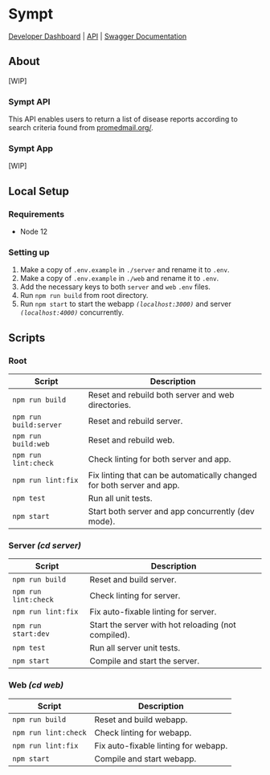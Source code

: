 # Sympt 

[Developer Dashboard](http://symptdev.netlify.com) | [API](http://sympt-server.herokuapp.com) | [Swagger Documentation](http://sympt-swagger.herokuapp.com/docs/)

## About

[WIP]

### Sympt API

This API enables users to return a list of disease reports according to search criteria found from [promedmail.org/](promedmail.org/).

### Sympt App

[WIP]


## Local Setup
### Requirements

- Node 12

### Setting up

1. Make a copy of `.env.example` in `./server` and rename it to `.env`.
1. Make a copy of `.env.example` in `./web` and rename it to `.env`.
2. Add the necessary keys to both `server` and `web` `.env` files.
3. Run `npm run build` from root directory.
4. Run `npm start` to start the webapp *`(localhost:3000)`* and server *`(localhost:4000)`* concurrently.



## Scripts
### Root
| Script                      | Description                                                                 |
| --------------------------- | --------------------------------------------------------------------------- |
| `npm run build`             | Reset and rebuild both server and web directories.                          |
| `npm run build:server`      | Reset and rebuild server.                                                   |
| `npm run build:web`         | Reset and rebuild web.                                                      |
| `npm run lint:check`        | Check linting for both server and app.                                      |
| `npm run lint:fix`          | Fix linting that can be automatically changed for both server and app.      |
| `npm test`                  | Run all unit tests.                                                         |
| `npm start`                 | Start both server and app concurrently (dev mode).                          |

### Server *(cd server)*
| Script                      | Description                                                                 |
| --------------------------- | --------------------------------------------------------------------------- |
| `npm run build`             | Reset and build server.                                                     |
| `npm run lint:check`        | Check linting for server.                                                   |
| `npm run lint:fix`          | Fix auto-fixable linting for server.                                        |
| `npm run start:dev`         | Start the server with hot reloading (not compiled).                         |
| `npm test`                  | Run all server unit tests.                                                  |
| `npm start`                 | Compile and start the server.                                               |

### Web *(cd web)*
| Script                      | Description                                                                 |
| --------------------------- | --------------------------------------------------------------------------- |
| `npm run build`             | Reset and build webapp.                                                     |
| `npm run lint:check`        | Check linting for webapp.                                                   |
| `npm run lint:fix`          | Fix auto-fixable linting for webapp.                                        |
| `npm start`                 | Compile and start webapp.                                                   |
